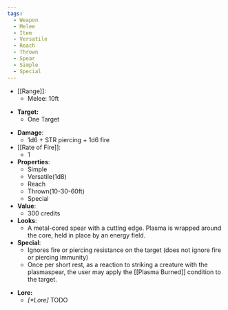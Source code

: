 ```yaml
---
tags:
  - Weapon
  - Melee
  - Item
  - Versatile
  - Reach
  - Thrown
  - Spear
  - Simple
  - Special
---
```

* [[Range]]:
	* Melee: 10ft
- **Target:**
	- One Target
* __Damage__:
	* 1d6 + STR piercing + 1d6 fire
* [[Rate of Fire]]:
	* 1
* __Properties__:
	* Simple
	* Versatile(1d8)
	* Reach
	* Thrown(10-30-60ft)
	* Special
* **Value**:
	* 300 credits
* **Looks**:
	* A metal-cored spear with a cutting edge. Plasma is wrapped around the core, held in place by an energy field.
* **Special**:
	* Ignores fire or piercing resistance on the target (does not ignore fire or piercing immunity)
	* Once per short rest, as a reaction to striking a creature with the plasmaspear, the user may apply the [[Plasma Burned]] condition to the target. 
- **Lore:**
	- *\[\*Lore]* TODO